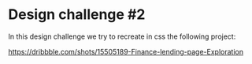 # Design challenge #2

In this design challenge we try to recreate in css the following project:

<https://dribbble.com/shots/15505189-Finance-lending-page-Exploration>
